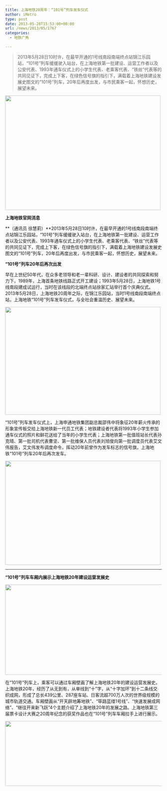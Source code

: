 ```yaml
---
title: 上海地铁20周年：“101号”列车发车仪式
author: iMetro
type: post
date: 2013-05-28T15:53:00+00:00
url: /news/2013/05/1767
categories:
  - 地铁广角

---
```

> 2013年5月28日10时许，在最早开通的1号线南段南端终点站锦江乐园站，“101号”列车缓缓驶入站台，在上海地铁第一批建设、运营工作者以及公安代表、1993年通车仪式上的小学生代表、老乘客代表、“铁丝”代表等的共同见证下，完成上下客，在绿色信号旗的指引下，满载着上海地铁建设发展史图文的“101号”列车，20年后再度出发，与市民乘客一起，怀想历史，展望未来。

<img border="0" src="http://shmetro.com/node49/201305/images/img113075_0.jpg" width="500" height="367" /> 

**上海地铁官网消息**

**（通讯员 徐慧莉）**2013年5月28日10时许，在最早开通的1号线南段南端终点站锦江乐园站，“101号”列车缓缓驶入站台，在上海地铁第一批建设、运营工作者以及公安代表、1993年通车仪式上的小学生代表、老乘客代表、“铁丝”代表等的共同见证下，完成上下客，在绿色信号旗的指引下，满载着上海地铁建设发展史图文的“101号”列车，20年后再度出发，与市民乘客一起，怀想历史，展望未来。

**“101号”列车20年后再次出发**

早在上世纪50年代，在众多老领导和老一辈科研、设计、建设者的共同探索和努力下，1989年，上海首条地铁线路正式开工建设；1993年5月28日，上海地铁1号线南段建成试运行，当时在该线段的北端终点站徐家汇站举行首个庆典仪式。2013年5月28日，上海地铁20周年之际，在锦江乐园站，当时1号线南段南端终点站，上海地铁“101号”列车发车仪式，与全社会重温历史、展望未来。

<img border="0" src="http://shmetro.com/node49/201305/images/img113075_1.jpg" width="500" height="345" /> 

“101号”列车发车仪式上，上海申通地铁集团副总裁邵伟中将象征20年薪火传承的形象宣传板交给上海地铁新一代员工代表；地铁建设者代表将1993年小学生参加通车仪式的照片和鲜花送给了当年的小学生代表；上海地铁第一批值班站长代表孙克晴、第一批司机代表曹坚、第一批维保人员代表刘旭俊向第一批调度员代表艾文伟报告，艾文伟发布调度命令，挥动20年前曾作为发车标志的信号旗，上海地铁“101号”列车20年后再次发车。

**<img border="0" src="http://shmetro.com/node49/201305/images/img113075_2.jpg" width="500" height="333" />** 

****

**“101号”列车车厢内展示上海地铁20年建设运营发展史**

<img border="0" src="http://shmetro.com/node49/201305/images/img113075_3.jpg" width="750" height="289" /> 

在“101号”列车上，乘客可以通过车厢壁画了解上海地铁20年的建设运营发展史。上海地铁20年，经历了从无到有，从单线到“十”字，从“十字加环”到十二条线交织成网，形成了总长439公里、287座车站、日客流超700万人次的世界级规模的城市轨道交通。车厢壁画从“开天辟地筹地铁”、“筚路蓝缕1号线”、“快速发展成网络”、“继往开来新飞跃”4个主题介绍了上海地铁20年的发展之路。上海地铁第三届票卡设计大赛之20周年纪念的获奖作品也在“101号”列车车厢拉手上进行展示。

<img border="0" src="http://shmetro.com/node49/201305/images/img113075_4.jpg" width="750" height="208" />
